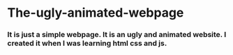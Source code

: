 # The-ugly-animated-webpage
### It is just a simple webpage. It is an ugly and animated website. I created it when I was learning html css and js.
